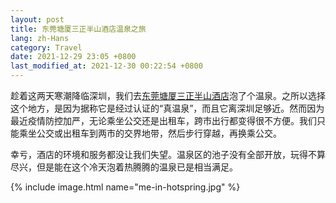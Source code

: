```yaml
---
layout: post
title: 东莞塘厦三正半山酒店温泉之旅
lang: zh-Hans
category: Travel
date: 2021-12-29 23:05 +0800
last_modified_at: 2021-12-30 00:22:54 +0800
---
```

趁着这两天寒潮降临深圳，我们去[东莞塘厦三正半山酒店](https://goo.gl/maps/XyVnkQASLbADcHR7A)泡了个温泉。之所以选择这个地方，是因为据称它是经过认证的“真温泉”，而且它离深圳足够近。然而因为最近疫情防控加严，无论乘坐公交还是出租车，跨市出行都变得很不方便。我们只能乘坐公交或出租车到两市的交界地带，然后步行穿越，再换乘公交。

幸亏，酒店的环境和服务都没让我们失望。温泉区的池子没有全部开放，玩得不算尽兴，但是能在这个冷天泡着热腾腾的温泉已是相当满足。

{% include image.html name="me-in-hotspring.jpg" %}
